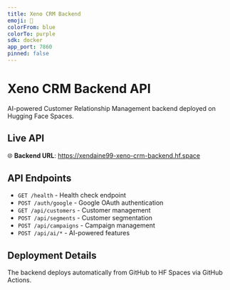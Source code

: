 ```yaml
---
title: Xeno CRM Backend
emoji: 🚀
colorFrom: blue
colorTo: purple
sdk: docker
app_port: 7860
pinned: false
---
```


# Xeno CRM Backend API

AI-powered Customer Relationship Management backend deployed on Hugging Face Spaces.

## Live API
🌐 **Backend URL**: https://xendaine99-xeno-crm-backend.hf.space

## API Endpoints
- `GET /health` - Health check endpoint
- `POST /auth/google` - Google OAuth authentication
- `GET /api/customers` - Customer management
- `POST /api/segments` - Customer segmentation
- `POST /api/campaigns` - Campaign management
- `POST /api/ai/*` - AI-powered features

## Deployment Details
The backend deploys automatically from GitHub to HF Spaces via GitHub Actions.
